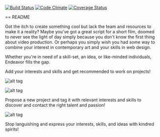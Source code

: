 [![Build Status](https://travis-ci.org/Mafooch/Endeavor.svg?branch=master)](https://travis-ci.org/Mafooch/Endeavor)
[![Code Climate](https://codeclimate.com/github/Mafooch/Endeavor.png)](https://codeclimate.com/github/Mafooch/Endeavor)
[![Coverage Status](https://coveralls.io/repos/Mafooch/Endeavor/badge.png)](https://coveralls.io/r/Mafooch/Endeavor)

== README

Got the itch to create something cool but lack the team and resources to make
it a reality? Maybe you've got a great script for a short film, doomed to never
see the light of day simply because you don't know the first thing about video
production. Or perhaps you simply wish you had some way to combine your interest
in contemporary art and your skills in web design.

Whether you're in need of a skill-set, an idea, or like-minded individuals,
Endeavor fills the gap.

Add your interests and skills and get recommended to work on projects!

![alt tag](http://i.imgur.com/aaHsM9o.jpg)

![alt tag](http://i.imgur.com/lwu8fjQ.jpg)

Propose a new project and tag it with relevant interests and skills to discover
and contact the right talent and passion!

![alt tag](http://i.imgur.com/ntTchfv.jpg)

Stop languishing and express your interests, skills, and ideas with kindred
spirits!
